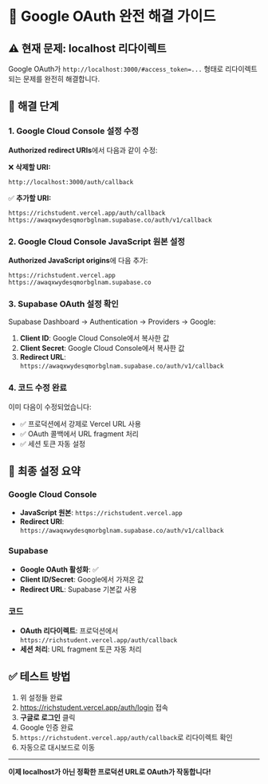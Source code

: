 # 🔧 Google OAuth 완전 해결 가이드

## ⚠️ 현재 문제: localhost 리다이렉트

Google OAuth가 `http://localhost:3000/#access_token=...` 형태로 리다이렉트되는 문제를 완전히 해결합니다.

## 🔄 해결 단계

### 1. Google Cloud Console 설정 수정

**Authorized redirect URIs**에서 다음과 같이 수정:

❌ **삭제할 URI:**
```
http://localhost:3000/auth/callback
```

✅ **추가할 URI:**
```
https://richstudent.vercel.app/auth/callback
https://awaqxwydesqmorbglnam.supabase.co/auth/v1/callback
```

### 2. Google Cloud Console JavaScript 원본 설정

**Authorized JavaScript origins**에 다음 추가:
```
https://richstudent.vercel.app
https://awaqxwydesqmorbglnam.supabase.co
```

### 3. Supabase OAuth 설정 확인

Supabase Dashboard → Authentication → Providers → Google:

1. **Client ID**: Google Cloud Console에서 복사한 값
2. **Client Secret**: Google Cloud Console에서 복사한 값
3. **Redirect URL**: `https://awaqxwydesqmorbglnam.supabase.co/auth/v1/callback`

### 4. 코드 수정 완료

이미 다음이 수정되었습니다:
- ✅ 프로덕션에서 강제로 Vercel URL 사용
- ✅ OAuth 콜백에서 URL fragment 처리
- ✅ 세션 토큰 자동 설정

## 🎯 최종 설정 요약

### Google Cloud Console
- **JavaScript 원본**: `https://richstudent.vercel.app`
- **Redirect URI**: `https://awaqxwydesqmorbglnam.supabase.co/auth/v1/callback`

### Supabase
- **Google OAuth 활성화**: ✅
- **Client ID/Secret**: Google에서 가져온 값
- **Redirect URL**: Supabase 기본값 사용

### 코드
- **OAuth 리다이렉트**: 프로덕션에서 `https://richstudent.vercel.app/auth/callback`
- **세션 처리**: URL fragment 토큰 자동 처리

## ✅ 테스트 방법

1. 위 설정들 완료
2. https://richstudent.vercel.app/auth/login 접속
3. **구글로 로그인** 클릭
4. Google 인증 완료
5. `https://richstudent.vercel.app/auth/callback`로 리다이렉트 확인
6. 자동으로 대시보드로 이동

---

**이제 localhost가 아닌 정확한 프로덕션 URL로 OAuth가 작동합니다!**